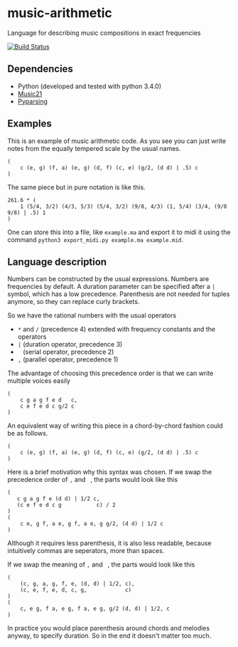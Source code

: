 # music-arithmetic
Language for describing music compositions in exact frequencies

[![Build Status](https://travis-ci.org/Chiel92/music-arithmetic.svg?branch=master)](https://travis-ci.org/Chiel92/music-arithmetic)

## Dependencies
- Python (developed and tested with python 3.4.0)
- [Music21][music21]
- [Pyparsing][pyparsing]

## Examples
This is an example of music arithmetic code.
As you see you can just write notes from the equally tempered scale by the usual names.
```
(
    c (e, g) (f, a) (e, g) (d, f) (c, e) (g/2, (d d) | .5) c
)
```
The same piece but in pure notation is like this.
```
261.6 * (
    1 (5/4, 3/2) (4/3, 5/3) (5/4, 3/2) (9/8, 4/3) (1, 5/4) (3/4, (9/8 9/8) | .5) 1
)
```

One can store this into a file, like `example.ma` and export it to midi it using the command
`python3 export_midi.py example.ma example.mid`.

## Language description

Numbers can be constructed by the usual expressions.
Numbers are frequencies by default.
A duration parameter can be specified after a `|` symbol, which has a low precedence.
Parenthesis are not needed for tuples anymore, so they can replace curly brackets.

So we have the rational numbers with the usual operators
- `*` and `/` (precedence 4)
extended with frequency constants and the operators
- `|` (duration operator, precedence 3)
- ` ` (serial operator, precedence 2)
- `,` (parallel operator, precedence 1)

The advantage of choosing this precedence order is that we can write multiple voices easily
```
(
    c g a g f e d   c,
    c e f e d c g/2 c
)
```

An equivalent way of writing this piece in a chord-by-chord fashion could be as follows.
```
(
    c (e, g) (f, a) (e, g) (d, f) (c, e) (g/2, (d d) | .5) c
)
```


Here is a brief motivation why this syntax was chosen.
If we swap the precedence order of `,` and ` `, the parts would look like this
```
(
   c g a g f e (d d) | 1/2 c,
   (c e f e d c g           c) / 2
)
(
    c e, g f, a e, g f, a e, g g/2, (d d) | 1/2 c
)
```

Although it requires less parenthesis, it is also less readable,
because intuitively commas are seperators, more than spaces.

If we swap the meaning of `,` and ` `, the parts would look like this
```
(
    (c, g, a, g, f, e, (d, d) | 1/2, c),
    (c, e, f, e, d, c, g,            c)
)
(
    c, e g, f a, e g, f a, e g, g/2 (d, d) | 1/2, c
)
```

In practice you would place parenthesis around chords and melodies anyway, to specify duration.
So in the end it doesn't matter too much.

[music21]: http://web.mit.edu/music21/doc/
[pyparsing]: https://pypi.python.org/pypi/pyparsing/2.0.3

